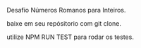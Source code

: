 Desafio Números Romanos para Inteiros.

baixe em seu repósitorio com git clone.

utilize NPM RUN TEST para rodar os testes.
